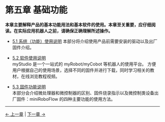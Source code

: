 # 第五章 基础功能

**本章主要解释产品的基本功能用法和基本软件的使用。本章至关重要，应仔细阅读。在实际应用机器人之前，请确保正确理解所述操作。**

- [5.1 系统（功能）使用说明](./5.1-Functionlnstruction/README.md)
本部分将介绍使用产品前需要安装的驱动以及出厂固件介绍。

- [5.2 软件使用说明](./5.2-Softwarelnstructions/README.md)<br>
myStudio 是一个一站式的 myRobot/myCobot 等机器人的使用平台。
方便用户根据自己的使用场景，选择不同的固件并进行下载，同时学习相关的教材，在线浏览教程视频。

- [5.3 固件功能说明](./5.3-FirmwareFunctionDescription/README.md)  
本部分会介绍微处理器和微控制器的区别、固件烧录指示以及微控制类设备出厂固件：miniRoboFlow 的四种主要功能的使用方法。

---

[← 上一章](../../2-BasicSettings/4.FirstTimeInstallation/4-FirstTimeInstallation.md) | [下一章 →](../6.developmentGuide/README.md)